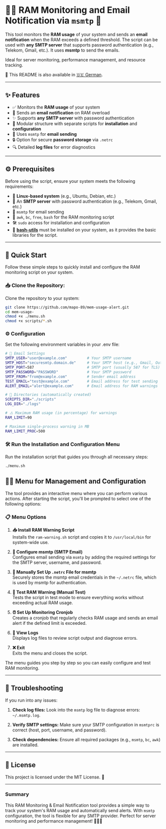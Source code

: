 # 🧑‍💻 RAM Monitoring and Email Notification via `msmtp` 📧

This tool monitors the **RAM usage** of your system and sends an **email notification** when the RAM exceeds a defined threshold. The script can be used with **any SMTP server** that supports password authentication (e.g., Telekom, Gmail, etc.). It uses **msmtp** to send the emails.

Ideal for server monitoring, performance management, and resource tracking.

📖 This README is also available in [🇩🇪 German](README.de.md).

---

## ✨ Features

- ✅ Monitors the **RAM usage** of your system
- 🧠 Sends an **email notification** on RAM overload
- ✨ Supports **any SMTP server** with password authentication
- 🔧 Modular structure with separate scripts for **installation** and **configuration**
- 📧 Uses `msmtp` for **email sending**
- 🔒 Option for secure **password storage** via `.netrc`
- 🔍 Detailed **log files** for error diagnostics

---

## ⚙️ Prerequisites

Before using the script, ensure your system meets the following requirements:

- 🐧 **Linux-based system** (e.g., Ubuntu, Debian, etc.)
- 📡 An **SMTP server** with password authentication (e.g., Telekom, Gmail, etc.)
- 📝 `msmtp` for email sending
- 📜 `awk`, `bc`, `free`, `bash` for the RAM monitoring script
- 🛠️ `sudo` access for installation and configuration
- 🔧 **[bash-utils](https://github.com/mapo-89/bash-utils)** must be installed on your system, as it provides the basic libraries for the script.

---

## 🚀 Quick Start

Follow these simple steps to quickly install and configure the RAM monitoring script on your system.

### 📥 Clone the Repository:

Clone the repository to your system:

```bash
git clone https://github.com/mapo-89/mem-usage-alert.git
cd mem-usage-
chmod +x ./menu.sh
chmod +x scripts/*.sh
```

### ⚙️ Configuration

Set the following environment variables in your .env file:

```bash
# 📧 Email Settings
SMTP_USER="user@example.com"         # Your SMTP username
SMTP_HOST="securesmtp.domain.de"     # Your SMTP host (e.g., Gmail, Outlook, etc.)
SMTP_PORT=587                        # SMTP port (usually 587 for TLS)
SMTP_PASSWORD="PASSWORD"             # Your SMTP password
SMTP_FROM="from@example.com"         # Sender email address
TEST_EMAIL="test@example.com"        # Email address for test sending
ALERT_EMAIL="alert@example.com"      # Email address for RAM warnings

# 📁 Directories (automatically created)
SCRIPTS_DIR="./scripts"
LOG_DIR="./logs"

# ⚠️ Maximum RAM usage (in percentage) for warnings
RAM_LIMIT=90

# Maximum single-process warning in MB
RAM_LIMIT_PROC=500
```

### 🛠️ Run the Installation and Configuration Menu

Run the installation script that guides you through all necessary steps:

```bash
./menu.sh
```


## 🧑‍💻 Menu for Management and Configuration

The tool provides an interactive menu where you can perform various actions. After starting the script, you'll be prompted to select one of the following options:

### 📋 Menu Options

1. **📥 Install RAM Warning Script**  
   Installs the `ram-warning.sh` script and copies it to `/usr/local/bin` for system-wide use.

2. **📧 Configure msmtp (SMTP Email)**  
   Configures email sending via `msmtp` by adding the required settings for the SMTP server, username, and password.

3. **🔐 Manually Set Up `.netrc` File for msmtp**  
   Securely stores the msmtp email credentials in the `~/.netrc` file, which is used by msmtp for authentication.

4. **🧪 Test RAM Warning (Manual Test)**  
   Tests the script in test mode to ensure everything works without exceeding actual RAM usage.

5. **⏰ Set Up Monitoring Cronjob**  
   Creates a cronjob that regularly checks RAM usage and sends an email alert if the defined limit is exceeded.

6. **📜 View Logs**  
   Displays log files to review script output and diagnose errors.

7. **❌ Exit**  
   Exits the menu and closes the script.

The menu guides you step by step so you can easily configure and test RAM monitoring.

---

## 🔧 Troubleshooting

If you run into any issues:

1. **Check log files:** Look into the `msmtp` log file to diagnose errors: `~/.msmtp.log`.

2. **Verify SMTP settings:** Make sure your SMTP configuration in `msmtprc` is correct (host, port, username, and password).

3. **Check dependencies:** Ensure all required packages (e.g., `msmtp`, `bc`, `awk`) are installed.

---

## 📜 License

This project is licensed under the MIT License. 📝

---

### Summary

This RAM Monitoring & Email Notification tool provides a simple way to track your system's RAM usage and automatically send alerts. With `msmtp` configuration, the tool is flexible for any SMTP provider. Perfect for server monitoring and performance management! 🧑‍💻📧